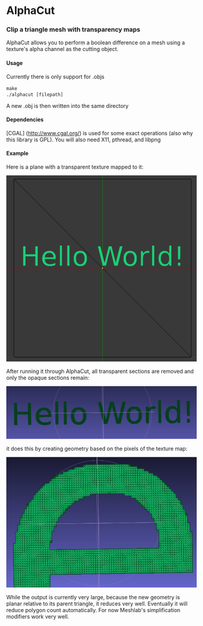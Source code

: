 # AlphaCut
### Clip a triangle mesh with transparency maps

AlphaCut allows you to perform a boolean difference on a mesh using a texture's alpha channel as the cutting object.  

#### Usage

Currently there is only support for .objs

```
make
./alphacut [filepath]
```

A new .obj is then written into the same directory 

#### Dependencies
[CGAL] (http://www.cgal.org/) is used for some exact operations (also why this library is GPL).  You will also need X11, pthread, and libpng


#### Example

Here is a plane with a transparent texture mapped to it:

![](https://github.com/jmanek/AlphaCut/blob/master/Tests/original.png)

After running it through AlphaCut, all transparent sections are removed and only the opaque sections remain:

![](https://github.com/jmanek/AlphaCut/blob/master/Tests/cut1.png)

it does this by creating geometry based on the pixels of the texture map:

![](https://github.com/jmanek/AlphaCut/blob/master/Tests/cut2.png)

While the output is currently very large, because the new geometry is planar relative to its parent triangle, it reduces very well.  Eventually it will reduce polygon count automatically.  For now Meshlab's simplification modifiers work very well.


